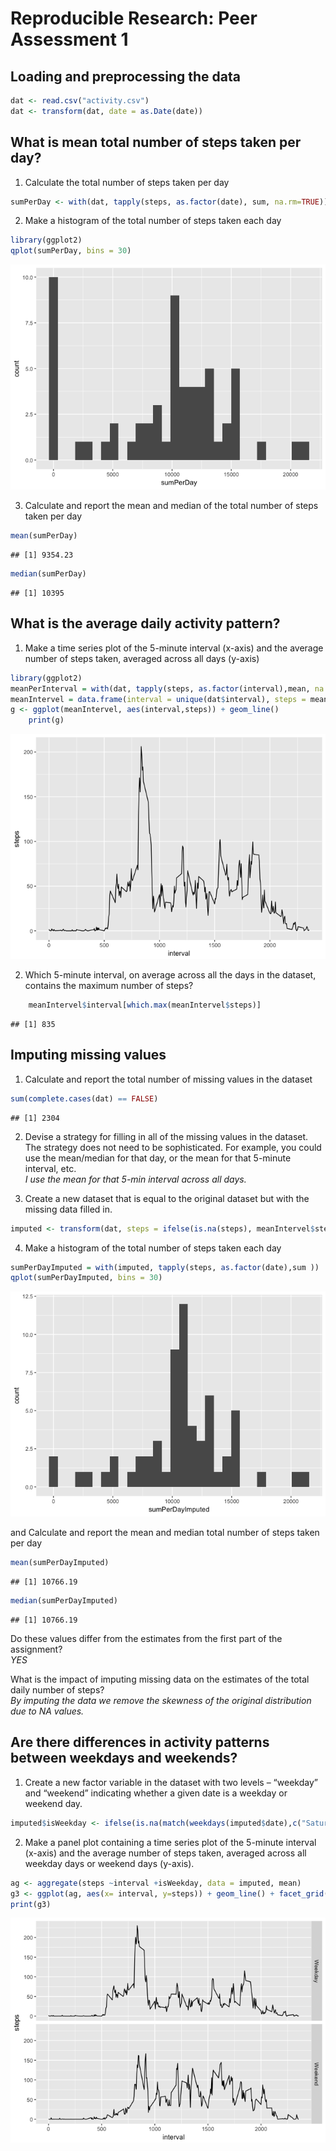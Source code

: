 # Reproducible Research: Peer Assessment 1


## Loading and preprocessing the data


```r
dat <- read.csv("activity.csv")
dat <- transform(dat, date = as.Date(date))
```

## What is mean total number of steps taken per day?
1.  Calculate the total number of steps taken per day

```r
sumPerDay <- with(dat, tapply(steps, as.factor(date), sum, na.rm=TRUE))
```

2.  Make a histogram of the total number of steps taken each day

```r
library(ggplot2)
qplot(sumPerDay, bins = 30)
```

![](PA1_template_files/figure-html/unnamed-chunk-3-1.png)<!-- -->

3.  Calculate and report the mean and median of the total number of steps taken per day

```r
mean(sumPerDay)
```

```
## [1] 9354.23
```

```r
median(sumPerDay)
```

```
## [1] 10395
```


## What is the average daily activity pattern?
1.  Make a time series plot of the 5-minute interval (x-axis) and the average number of steps taken, averaged across all days (y-axis)

```r
library(ggplot2)
meanPerInterval = with(dat, tapply(steps, as.factor(interval),mean, na.rm=TRUE))
meanIntervel = data.frame(interval = unique(dat$interval), steps = meanPerInterval)
g <- ggplot(meanIntervel, aes(interval,steps)) + geom_line()
    print(g)
```

![](PA1_template_files/figure-html/unnamed-chunk-5-1.png)<!-- -->

2.  Which 5-minute interval, on average across all the days in the dataset, contains the maximum number of steps?

```r
    meanIntervel$interval[which.max(meanIntervel$steps)]
```

```
## [1] 835
```

## Imputing missing values
1.  Calculate and report the total number of missing values in the dataset

```r
sum(complete.cases(dat) == FALSE)
```

```
## [1] 2304
```

2.  Devise a strategy for filling in all of the missing values in the dataset. The strategy does not need to be sophisticated. For example, you could use the mean/median for that day, or the mean for that 5-minute interval, etc.  
*I use the mean for that 5-min interval across all days.*

3.  Create a new dataset that is equal to the original dataset but with the missing data filled in.

```r
imputed <- transform(dat, steps = ifelse(is.na(steps), meanIntervel$steps[match(interval, meanIntervel$interval)],steps))
```

4.  Make a histogram of the total number of steps taken each day

```r
sumPerDayImputed = with(imputed, tapply(steps, as.factor(date),sum ))
qplot(sumPerDayImputed, bins = 30)
```

![](PA1_template_files/figure-html/unnamed-chunk-9-1.png)<!-- -->

and Calculate and report the mean and median total number of steps taken per day

```r
mean(sumPerDayImputed)
```

```
## [1] 10766.19
```

```r
median(sumPerDayImputed)
```

```
## [1] 10766.19
```
Do these values differ from the estimates from the first part of the assignment?  
*YES*

 What is the impact of imputing missing data on the estimates of the total daily number of steps?  
*By imputing the data we remove the skewness of the original distribution due to NA values.* 

## Are there differences in activity patterns between weekdays and weekends?
1.  Create a new factor variable in the dataset with two levels – “weekday” and “weekend” indicating whether a given date is a weekday or weekend day.

```r
imputed$isWeekday <- ifelse(is.na(match(weekdays(imputed$date),c("Saturday", "Sunday"))), "Weekday", "Weekend")
```

2.  Make a panel plot containing a time series plot of the 5-minute interval (x-axis) and the average number of steps taken, averaged across all weekday days or weekend days (y-axis).

```r
ag <- aggregate(steps ~interval +isWeekday, data = imputed, mean)
g3 <- ggplot(ag, aes(x= interval, y=steps)) + geom_line() + facet_grid(isWeekday~.)
print(g3)
```

![](PA1_template_files/figure-html/unnamed-chunk-12-1.png)<!-- -->
